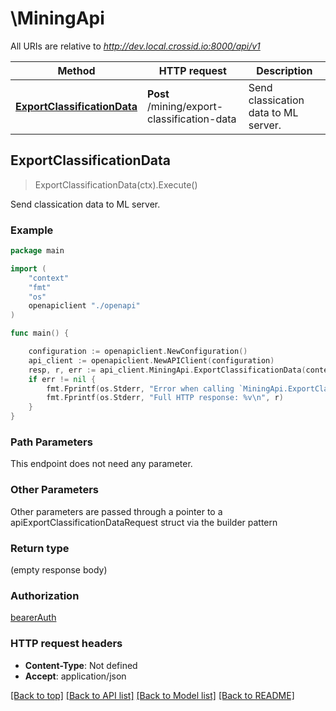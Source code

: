 # \MiningApi

All URIs are relative to *http://dev.local.crossid.io:8000/api/v1*

Method | HTTP request | Description
------------- | ------------- | -------------
[**ExportClassificationData**](MiningApi.md#ExportClassificationData) | **Post** /mining/export-classification-data | Send classication data to ML server.



## ExportClassificationData

> ExportClassificationData(ctx).Execute()

Send classication data to ML server.

### Example

```go
package main

import (
    "context"
    "fmt"
    "os"
    openapiclient "./openapi"
)

func main() {

    configuration := openapiclient.NewConfiguration()
    api_client := openapiclient.NewAPIClient(configuration)
    resp, r, err := api_client.MiningApi.ExportClassificationData(context.Background()).Execute()
    if err != nil {
        fmt.Fprintf(os.Stderr, "Error when calling `MiningApi.ExportClassificationData``: %v\n", err)
        fmt.Fprintf(os.Stderr, "Full HTTP response: %v\n", r)
    }
}
```

### Path Parameters

This endpoint does not need any parameter.

### Other Parameters

Other parameters are passed through a pointer to a apiExportClassificationDataRequest struct via the builder pattern


### Return type

 (empty response body)

### Authorization

[bearerAuth](../README.md#bearerAuth)

### HTTP request headers

- **Content-Type**: Not defined
- **Accept**: application/json

[[Back to top]](#) [[Back to API list]](../README.md#documentation-for-api-endpoints)
[[Back to Model list]](../README.md#documentation-for-models)
[[Back to README]](../README.md)

